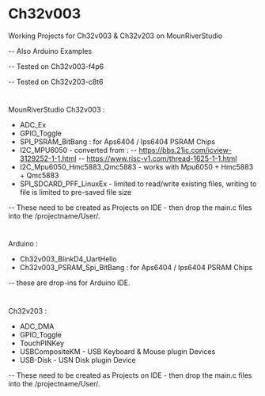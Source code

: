 # Ch32v003
Working Projects for Ch32v003 & Ch32v203 on MounRiverStudio

-- Also Arduino Examples 

-- Tested on Ch32v003-f4p6 

-- Tested on Ch32v203-c8t6 

#

MounRiverStudio Ch32v003 :
* ADC_Ex
* GPIO_Toggle
* SPI_PSRAM_BitBang : for Aps6404 / Ips6404 PSRAM Chips
* I2C_MPU6050 - converted from :
 -- https://bbs.21ic.com/icview-3129252-1-1.html
 -- https://www.risc-v1.com/thread-1625-1-1.html
* I2C_Mpu6050_Hmc5883_Qmc5883 - works with Mpu6050 + Hmc5883 + Qmc5883 
* SPI_SDCARD_PFF_LinuxEx - limited to read/write existing files, writing to file is limited to pre-saved file size 
  
-- These need to be created as Projects on IDE - then drop the main.c files into the /projectname/User/.

#

Arduino :
* Ch32v003_BlinkD4_UartHello
* Ch32v003_PSRAM_Spi_BitBang : for Aps6404 / Ips6404 PSRAM Chips

-- these are drop-ins for Arduino IDE.
  
#

Ch32v203 : 
* ADC_DMA
* GPIO_Toggle
* TouchPINKey
* USBCompositeKM - USB Keyboard & Mouse plugin Devices
* USB-Disk - USN Disk plugin Device

-- These need to be created as Projects on IDE - then drop the main.c files into the /projectname/User/.
  
#
